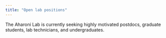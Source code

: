 ```yaml
---
title: "Open lab positions"
---
```


The Aharoni Lab is currently seeking highly motivated postdocs, graduate students, lab technicians, and undergraduates.
